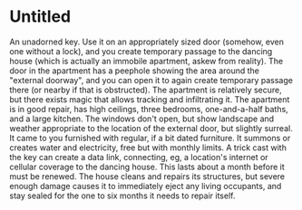 # Untitled

An unadorned key. Use it on an appropriately sized door (somehow, even one without a lock), and you create temporary passage to the dancing house (which is actually an immobile apartment, askew from reality). The door in the apartment has a peephole showing the area around the "external doorway", and you can open it to again create temporary passage there (or nearby if that is obstructed). The apartment is relatively secure, but there exists magic that allows tracking and infiltrating it. The apartment is in good repair, has high ceilings, three bedrooms, one-and-a-half baths, and a large kitchen. The windows don't open, but show landscape and weather appropriate to the location of the external door, but slightly surreal. It came to you furnished with regular, if a bit dated furniture. It summons or creates water and electricity, free but with monthly limits. A trick cast with the key can create a data link, connecting, eg, a location's internet or cellular coverage to the dancing house. This lasts about a month before it must be renewed. The house cleans and repairs its structures, but severe enough damage causes it to immediately eject any living occupants, and stay sealed for the one to six months it needs to repair itself.
